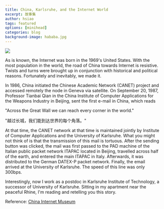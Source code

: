 ```yaml
---
title: China, Karlsruhe, and the Internet World
excerpt: 故事集
author: hsiao
tags: featured
options: [minihead]
categories: blog
background-image: hababa.jpg
---
```


![](http://en.internet.cn/group1/M00/02/2D/2vFsKFZpE_CADFE0ABy7_uL0InE798.jpg)

As is known, the Internet was born in the 1969's United States.
With the most population in the world, the road of China towards Internet is resistive.
Twists and turns were brought up in conjunction with historical and political reasons.
Fortunately and inevitably, we made it.

In 1986, China initiated the Chinese Academic Network (CANET) project and accessed remotely the node in Geneva via satellite.
On September 20, 1987, Professor Tianbai Qian in the China Institute of Computer Applications for the Weapons Industry in Beijing, sent the first e-mail in China, which reads

"Across the Great Wall we can reach every corner in the world."

"越过长城，我们能到达世界的每个角落。"

At that time, the CANET network at that time is maintained jointly by Institute of Computer Applications and the University of Karlsruhe.
What you might not think of is that the transmission of this mail is tortuous. 
After the sending button was clicked, the mail was first passed to the PAD machine of the Italian public packet network ITAPAC located in Beijing, travelled across half of the earth, and entered the main ITAPAC in Italy. 
Afterwards, it was distributed to the German DATEX-P packet network. 
Finally, the email arrived at the University of Karlsruhe.
The speed of this line was only 300bps.

Interestingly, now I work as a postdoc in Karlsruhe Institute of Technology, a successor of University of Karlsruhe.
Sitting in my apartment near the peaceful Rhine, I'm reading and retelling you this story.

Reference: [China Internet Museum](http://en.internet.cn/history/niandu/1993.html)